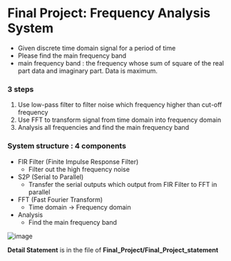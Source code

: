# Final Project: Frequency Analysis System
- Given discrete time domain signal for a period of time
- Please find the main frequency band
- main frequency band : the frequency whose sum of square of the real part data and imaginary part. Data is maximum.

### 3 steps
1. Use low-pass filter to filter noise which frequency higher than cut-off frequency
2. Use FFT to transform signal from time domain into frequency domain
3. Analysis all frequencies and find the main frequency band

### System structure : 4 components
- FIR Filter (Finite Impulse Response Filter)
  - Filter out the high frequency noise
- S2P (Serial to Parallel)
  - Transfer the serial outputs which output from FIR Filter to FFT in parallel
- FFT (Fast Fourier Transform)
  - Time domain -> Frequency domain
- Analysis
  - Find the main frequency band
 
![image](https://github.com/boboloiono/Logic-System-Lab/assets/62455939/53876fb8-837c-40df-927f-0331ec2fa1c8)

**Detail Statement** is in the file of **Final_Project/Final_Project_statement**
